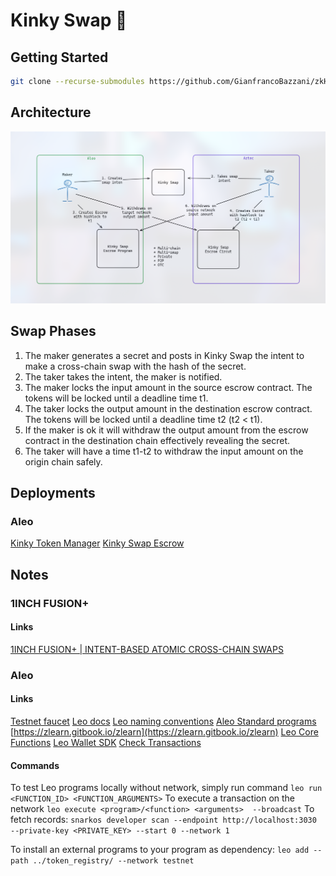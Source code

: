 # Kinky Swap 🔐

## Getting Started

```bash
git clone --recurse-submodules https://github.com/GianfrancoBazzani/zkHack-Berlin-Kinky-Swap
```

## Architecture
![Architecture Schema](./img/kiky-swap-schema.png)

## Swap Phases
1. The maker generates a secret and posts in Kinky Swap the intent to make a cross-chain swap with the hash of the secret.
2. The taker takes the intent, the maker is notified. 
3. The maker locks the input amount in the source escrow contract. The tokens will be locked until a deadline time t1.
5. The taker locks the output amount in the destination escrow contract. The tokens will be locked until a deadline time t2 (t2 < t1).
6. If the maker is ok it will withdraw the output amount from the escrow contract in the destination chain effectively revealing the secret.
7. The taker will have a time t1-t2 to withdraw the input amount on the origin chain safely.


## Deployments

### Aleo 

[Kinky Token Manager](https://testnet.aleoscan.io/program?id=kinky_token.aleo)
[Kinky Swap Escrow](https://testnet.aleoscan.io/program?id=kinky_swap_escrow_v0.aleo)

## Notes

### 1INCH FUSION+
#### Links 
[1INCH FUSION+ | INTENT-BASED ATOMIC CROSS-CHAIN SWAPS](https://1inch.io/assets/1inch-fusion-plus.pdf)

### Aleo

#### Links
[Testnet faucet](https://discord.com/channels/913160862670397510/1202322326230937640)
[Leo docs](https://docs.leo-lang.org/leo)
[Leo naming conventions](https://developer.aleo.org/guides/leo/leo_best_practices)
[Aleo Standard programs](https://github.com/demox-labs/aleo-standard-programs/tree/main)
[https://zlearn.gitbook.io/zlearn](https://zlearn.gitbook.io/zlearn)
[Leo Core Functions](https://zlearn.gitbook.io/zlearn/introduction-to-leo/3.7-operators#core-functions)
[Leo Wallet SDK](https://docs.leo.app/aleo-wallet-adapter)
[Check Transactions](https://docs.explorer.provable.com/docs/api-reference/28l42jqxvwhs7-get-confirmation-status-of-transaction)

#### Commands
To test Leo programs locally without network, simply run command `leo run <FUNCTION_ID> <FUNCTION_ARGUMENTS>` 
To execute a transaction on the network `leo execute <program>/<function> <arguments>  --broadcast`
To fetch records: `snarkos developer scan --endpoint http://localhost:3030 --private-key <PRIVATE_KEY> --start 0 --network 1`

To install an external programs to your program as dependency:  `leo add --path ../token_registry/ --network testnet`
